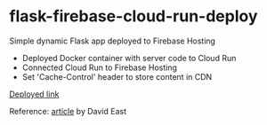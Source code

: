# flask-firebase-cloud-run-deploy

Simple dynamic Flask app deployed to Firebase Hosting

- Deployed Docker container with server code to Cloud Run
- Connected Cloud Run to Firebase Hosting
- Set 'Cache-Control' header to store content in CDN

[Deployed link](https://flask-fire-355903.web.app/)

Reference: [article](https://medium.com/firebase-developers/hosting-flask-servers-on-firebase-from-scratch-c97cfb204579) by David East
